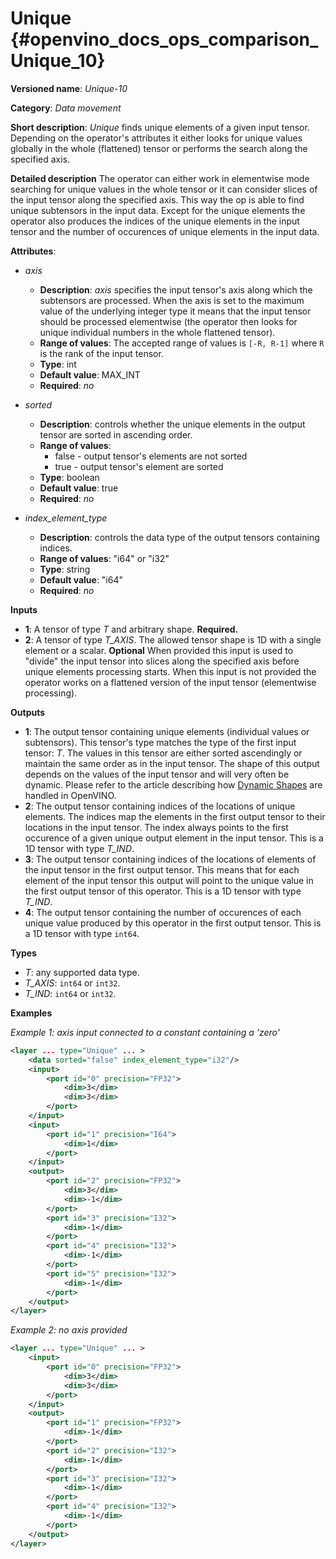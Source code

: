 # Unique  {#openvino_docs_ops_comparison_Unique_10}

**Versioned name**: *Unique-10*

**Category**: *Data movement*

**Short description**: *Unique* finds unique elements of a given input tensor. Depending on the operator's attributes it either looks for unique values globally in the whole (flattened) tensor or performs the search along the specified axis.

**Detailed description**
The operator can either work in elementwise mode searching for unique values in the whole tensor or it can consider slices of the input tensor along the specified axis. This way the op is able to find unique subtensors in the input data. Except for the unique elements the operator also produces the indices of the unique elements in the input tensor and the number of occurences of unique elements in the input data.

**Attributes**:

* *axis*

  * **Description**: *axis* specifies the input tensor's axis along which the subtensors are processed. When the axis is set to the maximum value of the underlying integer type it means that the input tensor should be processed elementwise (the operator then looks for unique individual numbers in the whole flattened tensor).
  * **Range of values**: The accepted range of values is `[-R, R-1]` where `R` is the rank of the input tensor.
  * **Type**: int
  * **Default value**: MAX_INT
  * **Required**: *no*

* *sorted*

  * **Description**: controls whether the unique elements in the output tensor are sorted in ascending order.
  * **Range of values**:
    * false - output tensor's elements are not sorted
    * true - output tensor's element are sorted
  * **Type**: boolean
  * **Default value**: true
  * **Required**: *no*

* *index_element_type*

  * **Description**: controls the data type of the output tensors containing indices.
  * **Range of values**: "i64" or "i32"
  * **Type**: string
  * **Default value**: "i64"
  * **Required**: *no*

**Inputs**

* **1**: A tensor of type *T* and arbitrary shape. **Required.**
* **2**: A tensor of type *T_AXIS*. The allowed tensor shape is 1D with a single element or a scalar. **Optional**
  When provided this input is used to "divide" the input tensor into slices along the specified axis before unique elements processing starts. When this input is not provided the operator works on a flattened version of the input tensor (elementwise processing).

**Outputs**

* **1**: The output tensor containing unique elements (individual values or subtensors). This tensor's type matches the type of the first input tensor: *T*. The values in this tensor are either sorted ascendingly or maintain the same order as in the input tensor. The shape of this output depends on the values of the input tensor and will very often be dynamic. Please refer to the article describing how [Dynamic Shapes](https://docs.openvino.ai/latest/openvino_docs_OV_UG_DynamicShapes.html) are handled in OpenVINO.
* **2**: The output tensor containing indices of the locations of unique elements. The indices map the elements in the first output tensor to their locations in the input tensor. The index always points to the first occurence of a given unique output element in the input tensor. This is a 1D tensor with type *T_IND*.
* **3**: The output tensor containing indices of the locations of elements of the input tensor in the first output tensor. This means that for each element of the input tensor this output will point to the unique value in the first output tensor of this operator. This is a 1D tensor with type *T_IND*.
* **4**: The output tensor containing the number of occurences of each unique value produced by this operator in the first output tensor. This is a 1D tensor with type `int64`.

**Types**

* *T*: any supported data type.
* *T_AXIS*: `int64` or `int32`.
* *T_IND*: `int64` or `int32`.

**Examples**

*Example 1: axis input connected to a constant containing a 'zero'*

```xml
<layer ... type="Unique" ... >
    <data sorted="false" index_element_type="i32"/>
    <input>
        <port id="0" precision="FP32">
            <dim>3</dim>
            <dim>3</dim>
        </port>
    </input>
    <input>
        <port id="1" precision="I64">
            <dim>1</dim>
        </port>
    </input>
    <output>
        <port id="2" precision="FP32">
            <dim>3</dim>
            <dim>-1</dim>
        </port>
        <port id="3" precision="I32">
            <dim>-1</dim>
        </port>
        <port id="4" precision="I32">
            <dim>-1</dim>
        </port>
        <port id="5" precision="I32">
            <dim>-1</dim>
        </port>
    </output>
</layer>
```

*Example 2: no axis provided*
```xml
<layer ... type="Unique" ... >
    <input>
        <port id="0" precision="FP32">
            <dim>3</dim>
            <dim>3</dim>
        </port>
    </input>
    <output>
        <port id="1" precision="FP32">
            <dim>-1</dim>
        </port>
        <port id="2" precision="I32">
            <dim>-1</dim>
        </port>
        <port id="3" precision="I32">
            <dim>-1</dim>
        </port>
        <port id="4" precision="I32">
            <dim>-1</dim>
        </port>
    </output>
</layer>
```
